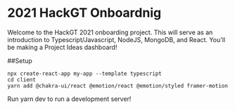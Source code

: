 # 2021 HackGT Onboardnig

Welcome to the HackGT 2021 onboarding project. This will serve as an introduction to Typescript/Javascript, NodeJS, MongoDB, and React. You'll be making a Project Ideas dashboard!

##Setup

```shell
npx create-react-app my-app --template typescript
cd client
yarn add @chakra-ui/react @emotion/react @emotion/styled framer-motion
```

Run yarn dev to run a development server!

